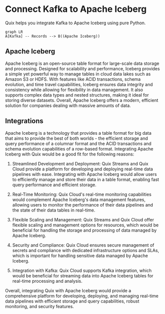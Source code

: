 # Connect Kafka to Apache Iceberg

Quix helps you integrate Kafka to Apache Iceberg using pure Python.

```mermaid
graph LR
A[Kafka] -- Records --> B((Apache Iceberg))
```

## Apache Iceberg

Apache Iceberg is an open-source table format for large-scale data storage and processing. Designed for scalability and performance, Iceberg provides a simple yet powerful way to manage tables in cloud data lakes such as Amazon S3 or HDFS. With features like ACID transactions, schema evolution, and time travel capabilities, Iceberg ensures data integrity and consistency while allowing for flexibility in data management. It also supports complex data types and nested structures, making it ideal for storing diverse datasets. Overall, Apache Iceberg offers a modern, efficient solution for companies dealing with massive amounts of data.

## Integrations

Apache Iceberg is a technology that provides a table format for big data that aims to provide the best of both worlds - the efficient storage and query performance of a columnar format and the ACID transactions and schema evolution capabilities of a row-based format. Integrating Apache Iceberg with Quix would be a good fit for the following reasons:

1. Streamlined Development and Deployment: Quix Streams and Quix Cloud provide a platform for developing and deploying real-time data pipelines with ease. Integrating with Apache Iceberg would allow users to efficiently manage and store their data in a table format, enabling fast query performance and efficient storage.

2. Real-Time Monitoring: Quix Cloud's real-time monitoring capabilities would complement Apache Iceberg's data management features, allowing users to monitor the performance of their data pipelines and the state of their data tables in real-time.

3. Flexible Scaling and Management: Quix Streams and Quix Cloud offer flexible scaling and management options for resources, which would be beneficial for handling the storage and processing of data managed by Apache Iceberg.

4. Security and Compliance: Quix Cloud ensures secure management of secrets and compliance with dedicated infrastructure options and SLAs, which is important for handling sensitive data managed by Apache Iceberg.

5. Integration with Kafka: Quix Cloud supports Kafka integration, which would be beneficial for streaming data into Apache Iceberg tables for real-time processing and analysis.

Overall, integrating Quix with Apache Iceberg would provide a comprehensive platform for developing, deploying, and managing real-time data pipelines with efficient storage and query capabilities, robust monitoring, and security features.

